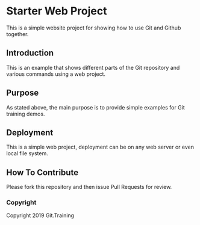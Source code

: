 # Starter Web Project

This is a simple website project for showing how to use Git and Github together.

## Introduction

This is an example that shows different parts of the Git repository and various commands using a web project.

## Purpose

As stated above, the main purpose is to provide simple examples for Git training demos.

## Deployment

This is a simple web project, deployment can be on any web server or even local file system.

## How To Contribute

Please fork this repository and then issue Pull Requests for review.

### Copyright

Copyright 2019 Git.Training